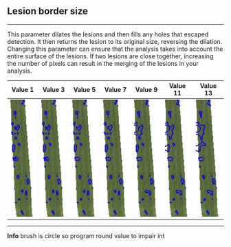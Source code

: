 ## Lesion border size

***

This parameter dilates the lesions and then fills any holes that escaped detection.
It then returns the lesion to its original size, reversing the dilation.
Changing this parameter can ensure that the analysis takes into account the entire surface of the lesions.
If two lesions are close together, increasing the number of pixels can result in the merging of the lesions in your analysis.

<table class="table-info">
<thead>
<tr>
	<th>Value 1</th>
	<th>Value 3</th>
	<th>Value 5</th>
	<th>Value 7</th>
	<th>Value 9</th>
	<th>Value 11</th>
	<th>Value 13</th>
</tr>
</thead>

<tbody>
<tr>
	<td><img src="../www/lesion-1.jpeg" alt="" class="img-responsive" width="100"></td>
	<td><img src="../www/lesion-3.jpeg" alt="" class="img-responsive" width="100"></td>
	<td><img src="../www/lesion-5.jpeg" alt="" class="img-responsive" width="100"></td>
	<td><img src="../www/lesion-7.jpeg" alt="" class="img-responsive" width="100"></td>
	<td><img src="../www/lesion-9.jpeg" alt="" class="img-responsive" width="100"></td>
	<td><img src="../www/lesion-11.jpeg" alt="" class="img-responsive" width="100"></td>
	<td><img src="../www/lesion-13.jpeg" alt="" class="img-responsive" width="100"></td>
</tr>

</tbody>
</table>

***
**Info**  brush is circle so program round value to impair int
